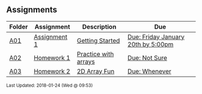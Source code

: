 ## Assignments
| Folder | Assignment | Description | Due|
 | ------------|------------|------------|------------|
 | [A01](./A01) | [ Assignment 1 ](./[A01](./A01)) | [ Getting Started](./[A01](./A01)) | [Due: Friday January 20th by 5:00pm](./[A01](./A01)) |
 | [A02](./A02) | [ Homework 1 ](./[A02](./A02)) | [ Practice with arrays](./[A02](./A02)) | [Due: Not Sure](./[A02](./A02)) |
 | [A03](./A03) | [ Homework 2 ](./[A03](./A03)) | [ 2D Array Fun](./[A03](./A03)) | [Due: Whenever](./[A03](./A03)) |

<sup>Last Updated: 2018-01-24 (Wed @ 09:53)</sup>